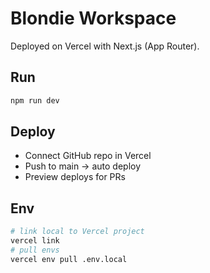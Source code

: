 # Blondie Workspace

Deployed on Vercel with Next.js (App Router).

## Run

```bash
npm run dev
```

## Deploy
- Connect GitHub repo in Vercel
- Push to main -> auto deploy
- Preview deploys for PRs

## Env
```bash
# link local to Vercel project
vercel link
# pull envs
vercel env pull .env.local
```
